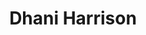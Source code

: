 ---
title: "Dhani Harrison"
summary: "Born: August 1, 1978. Son of Beatles' guitarist and ."
image: "dhani-harrison.jpg"
apple_music_artist_url: "https://music.apple.com/gb/artist/dhani-harrison/187032249"
---